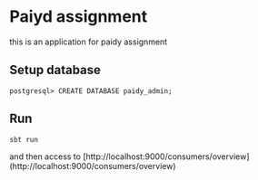 # Paiyd assignment
this is an application for paidy assignment

## Setup database
```
postgresql> CREATE DATABASE paidy_admin;
```

## Run
```
sbt run
```
and then
access to [http://localhost:9000/consumers/overview] (http://localhost:9000/consumers/overview)
